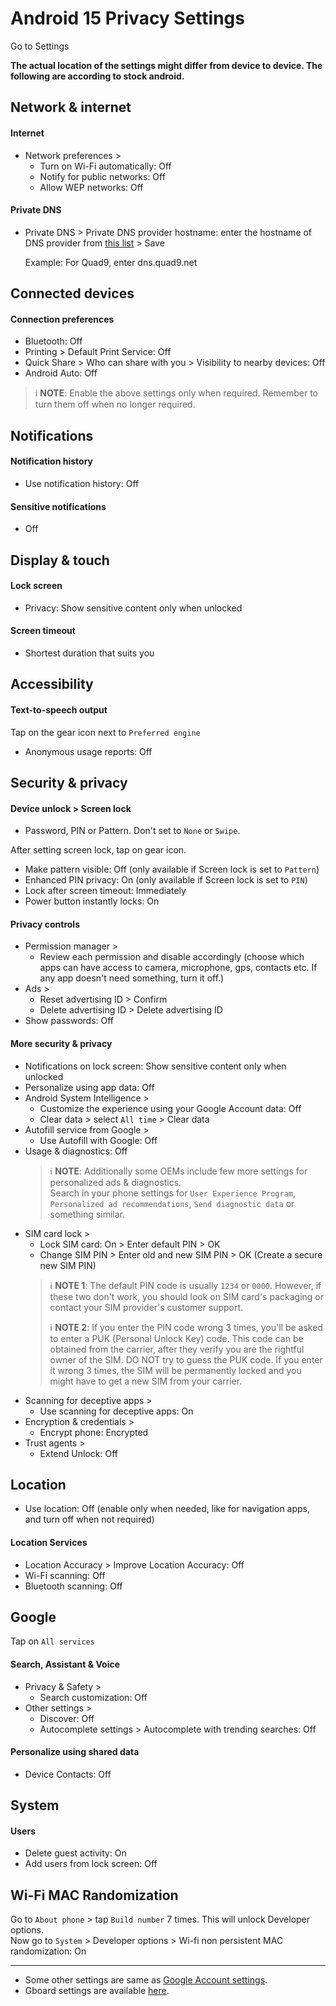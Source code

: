 # Android 15 Privacy Settings

Go to Settings

**The actual location of the settings might differ from device to device. The following are according to stock android.**



## Network & internet

#### Internet
- Network preferences >
  - Turn on Wi-Fi automatically: Off
  - Notify for public networks: Off
  - Allow WEP networks: Off

#### Private DNS
- Private DNS > Private DNS provider hostname: enter the hostname of DNS provider from [this list](https://www.privacyguides.org/en/dns/#recommended-providers) > Save

  Example: For Quad9, enter dns.quad9.net



## Connected devices

#### Connection preferences
- Bluetooth: Off
- Printing > Default Print Service: Off
- Quick Share > Who can share with you > Visibility to nearby devices: Off
- Android Auto: Off

> :information_source: **NOTE**: Enable the above settings only when required. Remember to turn them off when no longer required.



## Notifications

#### Notification history
- Use notification history: Off

#### Sensitive notifications
- Off



## Display & touch

#### Lock screen
- Privacy: Show sensitive content only when unlocked

#### Screen timeout
- Shortest duration that suits you



## Accessibility

#### Text-to-speech output

Tap on the gear icon next to `Preferred engine`

- Anonymous usage reports: Off



## Security & privacy

#### Device unlock > Screen lock
- Password, PIN or Pattern. Don't set to `None` or `Swipe`.

After setting screen lock, tap on gear icon.

- Make pattern visible: Off (only available if Screen lock is set to `Pattern`)
- Enhanced PIN privacy: On (only available if Screen lock is set to `PIN`)
- Lock after screen timeout: Immediately
- Power button instantly locks: On

#### Privacy controls
- Permission manager > 
    - Review each permission and disable accordingly (choose which apps can have access to camera, microphone, gps, contacts etc. If any app doesn't need something, turn it off.)
- Ads >
    - Reset advertising ID > Confirm
    - Delete advertising ID > Delete advertising ID
- Show passwords: Off

#### More security & privacy
- Notifications on lock screen: Show sensitive content only when unlocked
- Personalize using app data: Off
- Android System Intelligence > 
    - Customize the experience using your Google Account data: Off
    - Clear data > select `All time` > Clear data
- Autofill service from Google >
    - Use Autofill with Google: Off
- Usage & diagnostics: Off
  > :information_source: **NOTE**: Additionally some OEMs include few more settings for personalized ads & diagnostics.
  <br>Search in your phone settings for `User Experience Program`, `Personalized ad recommendations`, `Send diagnostic data` or something similar.
- SIM card lock >
  - Lock SIM card: On > Enter default PIN > OK
  - Change SIM PIN > Enter old and new SIM PIN > OK (Create a secure new SIM PIN)
  > :information_source: **NOTE 1**: The default PIN code is usually `1234` or `0000`. However, if these two don't work, you should look on SIM card's packaging or contact your SIM provider's customer support.
  >
  > :information_source: **NOTE 2**: If you enter the PIN code wrong 3 times, you'll be asked to enter a PUK (Personal Unlock Key) code. This code can be obtained from the carrier, after they verify you are the rightful owner of the SIM. DO NOT try to guess the PUK code. If you enter it wrong 3 times, the SIM will be permanently locked and you might have to get a new SIM from your carrier.
- Scanning for deceptive apps >
    - Use scanning for deceptive apps: On
- Encryption & credentials >
  - Encrypt phone: Encrypted
- Trust agents >
  - Extend Unlock: Off



## Location
- Use location: Off (enable only when needed, like for navigation apps, and turn off when not required)

#### Location Services
- Location Accuracy > Improve Location Accuracy: Off
- Wi-Fi scanning: Off
- Bluetooth scanning: Off



## Google

Tap on `All services`

#### Search, Assistant & Voice
- Privacy & Safety >
    - Search customization: Off
- Other settings >
    - Discover: Off
    - Autocomplete settings > Autocomplete with trending searches: Off

#### Personalize using shared data
- Device Contacts: Off



## System

#### Users
- Delete guest activity: On
- Add users from lock screen: Off



## Wi-Fi MAC Randomization
Go to `About phone` > tap `Build number` 7 times. This will unlock Developer options.
<br>Now go to `System` > Developer options > Wi-fi non persistent MAC randomization: On


---


- Some other settings are same as [Google Account settings](https://github.com/StellarSand/privacy-settings/blob/main/Privacy%20Settings/Google-Account.md).
- Gboard settings are available [here](https://github.com/StellarSand/privacy-settings/blob/main/Privacy%20Settings/Gboard.md).